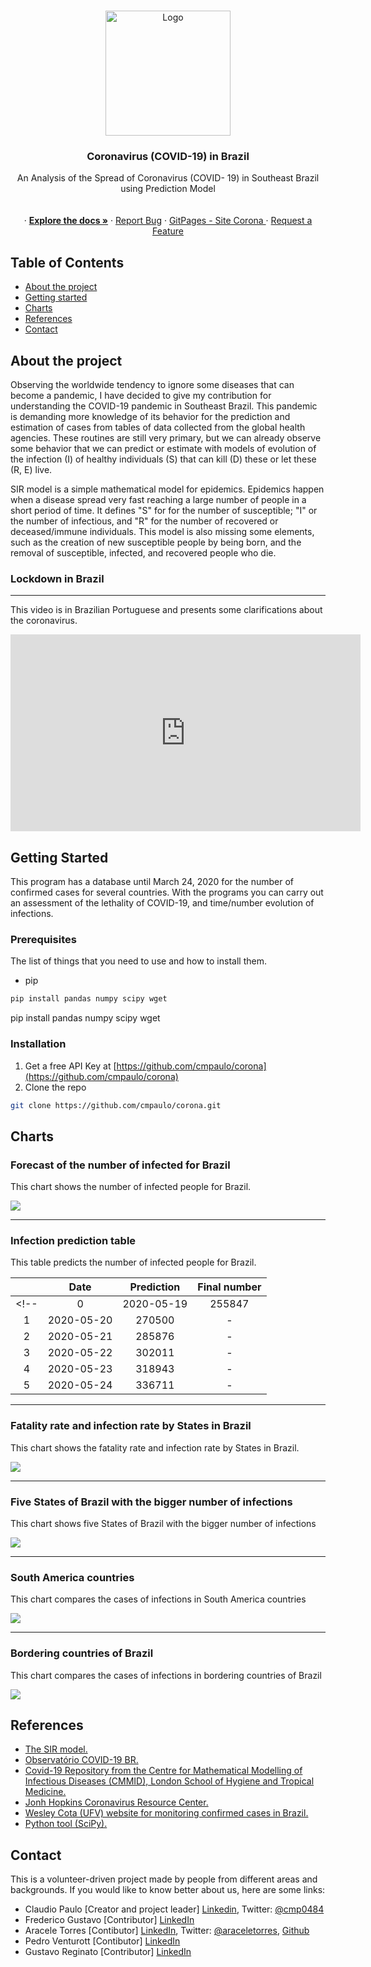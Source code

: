 <!-- PROJECT SHIELDS -->
<!--
*** I'm using markdown "reference style" links for readability.
*** Reference links are enclosed in brackets [ ] instead of parentheses ( ).
*** See the bottom of this document for the declaration of the reference variables
*** for contributors-url, forks-url, etc. This is an optional, concise syntax you may use.
*** https://www.markdownguide.org/basic-syntax/#reference-style-links
-->

<!-- PROJECT LOGO -->
<br />
<p align="center">
  <a href="https://github.com/cmpaulo/corona">
    <img src="images/logo.png" alt="Logo" width="200" height="200">
  </a>

  <h3 align="center">Coronavirus (COVID-19) in Brazil</h3>

  <p align="center">
    An Analysis of the Spread of Coronavirus (COVID- 19) in Southeast Brazil<br/>
  using Prediction Model <br/> 
    <br/>
  <br/>
    · <a href="https://github.com/cmpaulo/corona"><strong>Explore the docs »</strong></a>
    · <a href="https://github.com/cmpaulo/corona">Report Bug</a>
    · <a href="https://cmpaulo.github.io/corona/"> GitPages - Site Corona </a>
    · <a href="https://github.com/cmpaulo/corona">Request a Feature</a>
  </p>
</p>

<!-- TABLE OF CONTENTS -->
## Table of Contents
*   [About the project](#about)
*   [Getting started](#started)
*   [Charts](#charts)
*   [References](#references)
*   [Contact](#contact)


About the project
-----------------

Observing the worldwide tendency to ignore some diseases that can become a pandemic, I have decided to give my contribution for understanding the COVID-19 pandemic in Southeast Brazil. This pandemic is demanding more knowledge of its behavior for the prediction and estimation of cases from tables of data collected from the global health agencies. These routines are still very primary, but we can already observe some behavior that we can predict or estimate with models of evolution of the infection (I) of healthy individuals (S) that can kill (D) these or let these (R, E) live.

SIR model is a simple mathematical model for epidemics. Epidemics happen when a disease spread very fast reaching a large number of people in a short period of time. It defines "S" for for the number of susceptible; "I" or the number of infectious, and "R" for the number of recovered or deceased/immune individuals. This model is also missing some elements, such as the creation of new susceptible people by being born, and the removal of susceptible, infected, and recovered people who die.

### Lockdown in Brazil
* * *

This video is in Brazilian Portuguese and presents some clarifications about the coronavirus.

<iframe width="560" height="315" src="https://www.youtube.com/embed/gs-HlvC5iJc" frameborder="0" allow="accelerometer; autoplay; encrypted-media; gyroscope; picture-in-picture" allowfullscreen></iframe>

Getting Started
---------------

This program has a database until March 24, 2020 for the number of confirmed cases for several countries. With the programs you can carry out an assessment of the lethality of COVID-19, and time/number evolution of infections.

### Prerequisites

The list of things that you need to use and how to install them.

* pip
```sh
pip install pandas numpy scipy wget
```

pip install pandas numpy scipy wget

### Installation


1. Get a free API Key at [https://github.com/cmpaulo/corona](https://github.com/cmpaulo/corona)
2. Clone the repo
```sh
git clone https://github.com/cmpaulo/corona.git
```


Charts
------


### Forecast of the number of infected for Brazil

This chart shows the number of infected people for Brazil.

![](images/log_data_forecast_brazil.png)

* * *

### Infection prediction table

This table predicts the number of infected people for Brazil.

|   	|    Date    	| Prediction 	| Final number 	|
|:-:	|:----------:	|:----------:	|:------------:	|
<!--| 0 	| 2020-05-19 	|   255847   	|    254220    	|
| 1 	| 2020-05-20 	|   270500   	|       -      	|
| 2 	| 2020-05-21 	|   285876   	|       -      	|
| 3 	| 2020-05-22 	|   302011   	|       -      	|
| 4 	| 2020-05-23 	|   318943   	|       -      	|
| 5 	| 2020-05-24 	|   336711   	|       -      	|-->

* * *

### Fatality rate and infection rate by States in Brazil

This chart shows the fatality rate and infection rate by States in Brazil.

![](images/fatality_rate.png)

* * *

### Five States of Brazil with the bigger number of infections

This chart shows five States of Brazil with the bigger number of infections

![](images/n20cases_TOP5.png)

* * *

### South America countries

This chart compares the cases of infections in South America countries

![](images/southAmerica_brazil.png)

* * *

### Bordering countries of Brazil

This chart compares the cases of infections in bordering countries of Brazil

![](images/border_brazil.png)

References
----------



*   [The SIR model.](https://idmod.org/docs/malaria/model-sir.html#sir-without-vital-dynamics)
*   [Observatório COVID-19 BR.](https://covid19br.github.io/index.html)
*   [Covid-19 Repository from the Centre for Mathematical Modelling of Infectious Diseases (CMMID), London School of Hygiene and Tropical Medicine.](https://cmmid.github.io/topics/covid19/)
*   [Jonh Hopkins Coronavirus Resource Center.](https://coronavirus.jhu.edu/map.html)
*   [Wesley Cota (UFV) website for monitoring confirmed cases in Brazil.](https://covid19br.wcota.me/)
*   [Python tool (SciPy).](https://docs.scipy.org/doc/scipy/reference/generated/scipy.optimize.curve_fit.html)

Contact
-------


This is a volunteer-driven project made by people from different areas and backgrounds. If you would like to know better about us, here are some links:

*   Claudio Paulo \[Creator and project leader\] [Linkedin](https://www.linkedin.com/in/claudio-machado-paulo-1866a2146), Twitter: [@cmp0484](https://twitter.com/cmp0484)
*   Frederico Gustavo \[Contributor\] [LinkedIn](www.linkedin.com/in/fredericogustavo)
*   Aracele Torres \[Contibutor\] [LinkedIn](https://www.linkedin.com/in/aracele-lima-torres-b96353134), Twitter: [@araceletorres](https://twitter.com/araceletorres/), [Github](https://github.com/aracele/)
*   Pedro Venturott \[Contibutor\] [LinkedIn](https://www.linkedin.com/in/pedro-henrique-gomes-venturott-30a379120/)
*   Gustavo Reginato \[Contributor\] [LinkedIn](https://www.linkedin.com/in/gustavo-reginato/)




